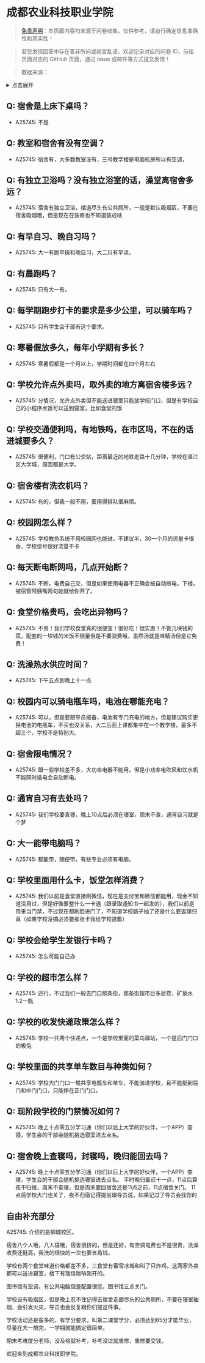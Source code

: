 # 成都农业科技职业学院

> [免责声明](https://colleges.chat/#_3)：本页面内容均来源于问卷收集，仅供参考，请自行确定信息准确性和真实性！

> 若您发现回答中存在答非所问或胡言乱语，欢迎记录对应的问卷 ID，前往页面对应的 GitHub 页面，通过 issue 或邮件等方式提交反馈！

> 数据来源：

<details><summary>点击展开</summary>
<ul>
<li>A25745: 匿名 (2024 年 07 月)</li>
</ul>
</details>

## Q: 宿舍是上床下桌吗？

- A25745: 不是

## Q: 教室和宿舍有没有空调？

- A25745: 宿舍有，大多数教室没有，三号教学楼是电脑机房所以有空调，

## Q: 有独立卫浴吗？没有独立浴室的话，澡堂离宿舍多远？

- A25745: 宿舍有独立卫浴，楼道尽头有公共厕所，一般是默认吸烟区，不要在宿舍吸烟哦，但是现在在装修也不知道装成啥

## Q: 有早自习、晚自习吗？

- A25745: 大一有跑早操和晚自习，大二只有早读。

## Q: 有晨跑吗？

- A25745: 只有大一有。

## Q: 每学期跑步打卡的要求是多少公里，可以骑车吗？

- A25745: 只有学生会干部有这个要求。

## Q: 寒暑假放多久，每年小学期有多长？

- A25745: 寒暑假都是一个月以上，学期时间都在四个月左右

## Q: 学校允许点外卖吗，取外卖的地方离宿舍楼多远？

- A25745: 分情况，允许点外卖但不能送进寝室只能放学校门口，但是有学校自己的小程序点饭可以送到寝室，比如食堂的饭

## Q: 学校交通便利吗，有地铁吗，在市区吗，不在的话进城要多久？

- A25745: 很便利，门口有公交站，距离最近的地铁走路十几分钟，学校在温江区大学城，周围都是大学。

## Q: 宿舍楼有洗衣机吗？

- A25745: 有的，但我一般不用，要用得排队很麻烦。

## Q: 校园网怎么样？

- A25745: 学校教务系统不用校园网也能进，不建议半，30一个月的流量卡很香，学校信号很好流量不卡

## Q: 每天断电断网吗，几点开始断？

- A25745: 不断，电费自己交，但是如果使用电器不正确会被自动断电，下楼，被宿管阿姨嘴两句她就给你开了。

## Q: 食堂价格贵吗，会吃出异物吗？

- A25745: 不贵！我们学校食堂真的很便宜！很好吃！很实惠！不管几块钱的菜，配套的一块钱的米饭不限量但是不要浪费哦，虽然汤就是味精汤但是它免费！

## Q: 洗澡热水供应时间？

- A25745: 下午五点到晚上十一点

## Q: 校园内可以骑电瓶车吗，电池在哪能充电？

- A25745: 可以，但是要跟导员报备，电池有专门充电的地方，但是建议购买更换电池的电瓶车，不买也没关系，大二后面上课都集中在一个教学楼，最多不超三个，学校不是特别大。

## Q: 宿舍限电情况？

- A25745: 跟一般学校差不多，大功率电器不能用，但是小功率电吹风和饮水机不能同时插电会自动断电。

## Q: 通宵自习有去处吗？

- A25745: 我们学校要查寝，晚上10点后必须在寝室，周末不查，通宵自习就是个梦

## Q: 大一能带电脑吗？

- A25745: 都能带，随便带，有些专业必须有电脑。

## Q: 学校里面用什么卡，饭堂怎样消费？

- A25745: 我们以前是食堂直接刷微信，现在是支付宝和微信都能用，现金不知道没用过，但是好像要整什么一卡通（跟录取通知书一起发的），我们以前是用来当门禁，不过现在都刷脸进门了，不知道学校脑子抽了还是什么要返璞归真（如果学校没搞必须要那张卡我给学校道歉）

## Q: 学校会给学生发银行卡吗？

- A25745: 怎么可能自己办

## Q: 学校的超市怎么样？

- A25745: 还行，不过我们一般去门口那条街，那条街超市巨多居卷，矿泉水1.2一瓶

## Q: 学校的收发快递政策怎么样？

- A25745: 学校一共两个快递点，一个是学校里面的菜鸟驿站，一个是后门门口的极兔

## Q: 学校里面的共享单车数目与种类如何？

- A25745: 学校大门门口一堆共享电瓶车和单车，不能骑进学校，且不能挺到后门和中门门口，只能停在正门门口。

## Q: 现阶段学校的门禁情况如何？

- A25745: 晚上十点零五分学习通（你们以后上大学的好伙伴，一个APP）查寝，学生会的干部会随机挑选寝室进去点名。

## Q: 宿舍晚上查寝吗，封寝吗，晚归能回去吗？

- A25745: 晚上十点零五分学习通（你们以后上大学的好伙伴，一个APP）查寝，学生会的干部会随机挑选寝室进去点名。
平时晚归最迟十一点，11点后算夜不归宿，周末不查寝，但是周末要回宿舍还是11点之前，11点宿舍关门。
11点后学校大门也关了，夜不归宿记得提前跟导员说，如果记过了导员会找你的

## 自由补充部分

A25745: 介绍的是柳城校区。

宿舍八个人哦，八人寝哦，宿舍很挤的，但是还好，有空调电费也不是很贵，洗澡收费还挺高，我洗的很快的一次也要五角钱。

学校有两个食堂味道价格都差不多，三食堂有蜜雪冰城和叫了只炸鸡，这两家外卖都可以送进寝室，楼下有瑞信咖啡刚开的。

图书馆有空调，有公共电脑但是配置很低，图书馆五点关门。

学校设有吸烟区，但是晚上忍不住记得去宿舍走廊尽头的公共厕所，不要在寝室抽烟，会引发火灾，导员也会反复跟你们提这件事。

学校活动还是蛮多的，有学分要求，叫第二课堂学分，必须达到65分才能毕业，尽量在大一搞完，一学期就能搞定很简单。

期末考难度分老师，没及格就补考，补考没过就重修，重修要交钱。

欢迎来到成都农业科技职学院。